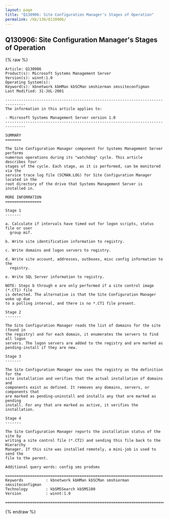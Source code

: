 ```yaml
---
layout: page
title: "Q130906: Site Configuration Manager's Stages of Operation"
permalink: /kb/130/Q130906/
---
```


## Q130906: Site Configuration Manager's Stages of Operation

{% raw %}

	Article: Q130906
	Product(s): Microsoft Systems Management Server
	Version(s): winnt:1.0
	Operating System(s): 
	Keyword(s): kbnetwork kbHMan kbSCMan smshierman smssiteconfigman
	Last Modified: 31-JUL-2001
	
	-------------------------------------------------------------------------------
	The information in this article applies to:
	
	- Microsoft Systems Management Server version 1.0 
	-------------------------------------------------------------------------------
	
	SUMMARY
	=======
	
	The Site Configuration Manager component for Systems Management Server performs
	numerous operations during its "watchdog" cycle. This article describes four
	stages of the cycle. Each stage, as it is performed, can be monitored via the
	service trace log file (SCMAN.LOG) for Site Configuration Manager located in the
	root directory of the drive that Systems Management Server is installed in.
	
	MORE INFORMATION
	================
	
	Stage 1
	-------
	
	a. Calculate if intervals have timed out for logon scripts, status file or user
	  group mif.
	
	b. Write site identification information to registry.
	
	c. Write domains and logon servers to registry.
	
	d. Write site account, addresses, outboxes, misc config information to the
	  registry.
	
	e. Write SQL Server information to registry.
	
	NOTE: Steps b through e are only performed if a site control image (*.CT1) file
	is detected. The alternative is that the Site Configuration Manager woke up due
	to a polling interval, and there is no *.CT1 file present.
	
	Stage 2
	-------
	
	The Site Configuration Manager reads the list of domains for the site (found in
	the registry) and for each domain, it enumerates the servers to find all logon
	servers. The logon servers are added to the registry and are marked as
	pending-install if they are new.
	
	Stage 3
	-------
	
	The Site Configuration Manager now uses the registry as the definition for the
	site installation and verifies that the actual installation of domains and
	components exist as defined. It removes any domains, servers, or components that
	are marked as pending-uninstall and installs any that are marked as pending
	install. For any that are marked as active, it verifies the installation.
	
	Stage 4
	-------
	
	The Site Configuration Manager reports the installation status of the site by
	writing a site control file (*.CT2) and sending this file back to the Hierarchy
	Manager. If this site was installed remotely, a mini-job is used to send the
	file to the parent.
	
	Additional query words: config sms prodsms
	
	======================================================================
	Keywords          : kbnetwork kbHMan kbSCMan smshierman smssiteconfigman 
	Technology        : kbSMSSearch kbSMS100
	Version           : winnt:1.0
	
	=============================================================================
	

{% endraw %}
